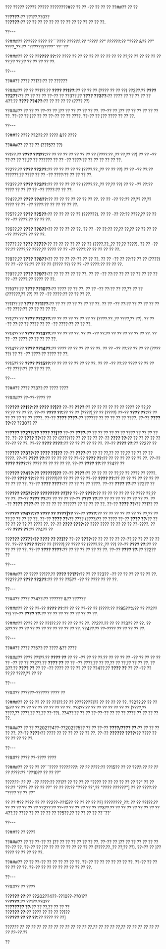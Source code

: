 ??? ????? ????? ????? ????????#?? ?? ?? -?? ?? ?? ??
??##?? ?? ??

??**????:**?? ??1??.??0??  
??**????:**?? ?? ?? ?? ?? ?? ?? ?? ?? ?? ?? ?? ?? ?? ??.

??---

??###?? ?????? ????
??```????
????_??:?? "???? ??"
????_??:?? "???? &?? ??"
????_??:?? "??????/????"
??``??`

??###?? ?? ??
??**???? ??:**?? ???? ?? ?? ?? ?? ?? ?? ?? ?? ?? ??,?? ?? ?? ?? ?? ?? ??,?? ??,?? ?? ?? ?? ?? ??.

??---

??##?? ???? ??1??:?? ?? ??????

??###?? ?? ??
??1??.?? **???? ??1??:**?? ?? ?? ?? (???? ?? ?? ??)
??2??.?? **???? ??2??:**?? ?? ?? ?? ?? ??-?? ??
??3??.?? **???? ??3??:**?? ???? ?? ?? ?? ??
??4??.?? **???? ??4??:**?? ?? ?? ?? ?? (???? ??)

??###?? ?? ?? ??
??-?? ?? ]?? ?? ?? ?? ?? ?? ??.
??-?? ?? ]?? ?? ?? ?? ?? ?? ?? ??.
??-?? ?? ]?? ?? ?? ??-?? ?? ?? ????.
??-?? ?? ]?? ???? ?? ?? ??.

??---

??##?? ???? ??2??:?? ???? &?? ????

??###?? ?? ?? ?? (??15?? ??)

??1??.?? **???? ??1??:**?? ?? ?? ?? ?? ?? ?? ?? ?? (????.??.,?? ??,?? ??)
??  ?? -?? ??:?? ?? ??,?? ?? ??????
??  ?? -?? ????:?? ?? ?? ?? ?? ?? ??.

??2??.?? **???? ??2??:**?? ?? ?? ?? ?? ?? (????.??.,?? ?? ?? ??)
??  ?? -?? ??:?? ??????,?? ????
??  ?? -?? ????:?? ?? ?? ?? ??.

??3??.?? **???? ??3??:**?? ?? ?? ?? ?? ?? (????.??.,?? ??,?? ??)
??  ?? -?? ??:?? ???? ?? ??
??  ?? -?? ????:?? ?? ??.

??4??.?? **???? ??4??:**?? ?? ?? ?? ?? ?? ?? ?? ??.
??  ?? -?? ??:?? ??,?? ??,?? ????
??  ?? -?? ????:?? ?? ?? ?? ?? ??.

??5??.?? **???? ??5??:**?? ?? ?? ?? ?? ?? (??????).
??  ?? -?? ??:?? ????,?? ??
??  ?? -?? ????:?? ?? ?? ??.

??6??.?? **???? ??6??:**?? ?? ?? ?? ?? ??.
??  ?? -?? ??:?? ??,?? ??,?? ?? ??
??  ?? -?? ????:?? ?? ?? ??.

??7??.?? **???? ??7??:**?? ?? ?? ?? ?? ?? ?? ?? (????.??.,?? ??,?? ????).
??  ?? -?? ??:?? ????,?? ????,?? ????
??  ?? -?? ????:?? ?? ?? ?? ?? ??.

??8??.?? **???? ??8??:**?? ?? ?? ?? ??-?? ?? ?? ??.
??  ?? -?? ?? ??:?? ?? ?? (????)
??  ?? -?? ??:?? ?? ?? ?? (???? ??)
??  ?? -?? ????:?? ?? ?? ??.

??9??.?? **???? ??9??:**?? ?? ?? ?? ?? ?? ??.
??  ?? -?? ??:?? ?? ?? ?? ?? ?? ??
??  ?? -?? ????:?? ???? ?? ??.

??10??.?? **???? ??10??:**?? ???? ?? ?? ??.
??   ?? -?? ??:?? ?? ??,?? ?? ?? (??????,?? ??)
??   ?? -?? ????:?? ?? ?? ?? ??.

??11??.?? **???? ??11??:**?? ?? ?? ?? ?? ?? ?? ?? ??.
??   ?? -?? ??:?? ?? ?? ??
??   ?? -?? ????:?? ?? ?? ?? ?? ??.

??12??.?? **???? ??12??:**?? ?? ?? ?? ?? ?? ?? ?? (????.??.,?? ????,?? ??).
??   ?? -?? ??:?? ?? ????
??   ?? -?? ????:?? ?? ?? ??.

??13??.?? **???? ??13??:**?? ?? ?? ?? ??.
??   ?? -?? ??:?? ?? ?? ?? ?? ?? ?? ??.
??   ?? -?? ????:?? ?? ?? ?? ??.

??14??.?? **???? ??14??:**?? ???? ?? ?? ?? ?? ?? ??.
??   ?? -?? ??:?? ?? ?? ?? (???? ??)
??   ?? -?? ????:?? ???? ?? ??.

??15??.?? **???? ??15??:**?? ?? ?? ?? ?? ?? ?? ??.
??   ?? -?? ??:?? ???? ??
??   ?? -?? ????:?? ?? ?? ?? ??.

??---

??##?? ???? ??3??:?? ???? ????

??###?? ??-??-???? ??

??**???? ??1??:?? ???? ??]??**
??-?? **????:**?? ?? ?? ?? ?? ?? ?? ???? ?? ??,?? ??,?? ?? ?? ??.
??-?? **???? ??:**?? ?? ?? (????),?? ?? (????)
??-?? **???? ??:**?? ?? ?? ?? ?? ?? ?? ????.
??-?? **???? ????:**?? ?????? ?? ?? ?? ?? ?? ????.
??-?? **???? ??:**?? ??30?? ??

??**???? ??2??:?? ???? ??]??**
??-?? **????:**?? ?? ?? ?? ?? ?? ?? ???? ?? ?? ?? ?? ??.
??-?? **???? ??:**?? ?? ?? (????)?? ?? ?? ?? ??
??-?? **???? ??:**?? ?? ?? ?? ?? ?? ??-?? ?? ??.
??-?? **???? ????:**?? ?? ?? ?? ?? ?? ??.
??-?? **???? ??:**?? ??2?? ??

??**???? ??3??:?? ???? ??]??**
??-?? **????:**?? ?? ?? ??,?? ?? ??,?? ?? ?? ?? ?? ????.
??-?? **???? ??:**?? ?? ?? ?? ??
??-?? **???? ??:**?? ?? ?? ?? ?? ?? ?? ??.
??-?? **???? ????:**?? ???? ?? ?? ?? ?? ??.
??-?? **???? ??:**?? ??4?? ??

??**???? ??4??:?? ??????]??**
??-?? **????:**?? ?? ?? ?? ?? ??,?? ?? ???? ?? ????.
??-?? **???? ??:**?? ?? (????)?? ?? ?? ?? ??
??-?? **???? ??:**?? ?? ?? ?? ?? ?? ?? ?? ?? ?? ?? ??.
??-?? **???? ????:**?? ?? ?? ?? ?? ????.
??-?? **???? ??:**?? ??2?? ??

??**???? ??5??:?? ???????? ??]??**
??-?? **????:**?? ?? ?? ?? ?? ?? ?? ???? ??,?? ?? ??.
??-?? **???? ??:**?? ?? ?? ??
??-?? **???? ??:**?? ?? ?? ?? ?? ?? ?? ?? ??.
??-?? **???? ????:**?? ?? ?? ?? ?? ?????? ?? ?? ?? ?? ??.
??-?? **???? ??:**?? ??1?? ??

??**???? ??6??:?? ???? ?? ????]??**
??-?? **????:**?? ?? ?? ?? ?? ?? ?? ?? ??,?? ?? ??,?? ?? ?? ?? ??.
??-?? **???? ??:**?? ???? (????)?? ?? ????
??-?? **???? ??:**?? ?? ?? ?? ?? ?? ?? ???? ??.
??-?? **???? ????:**?? ???? ???? ?? ?? ?? ?? ??-????.
??-?? **???? ??:**?? ??4?? ??

??**???? ??7??:?? ???? ?? ??]??**
??-?? **????:**?? ?? ?? ?? ?? ??-??,?? ?? ?? ?? ?? ??.
??-?? **???? ??:**?? ?? (????),?? ???? ?? (????.??.,?? ??)
??-?? **???? ??:**?? ?? ?? ?? ?? ??.
??-?? **???? ????:**?? ?? ?? ?? ?? ?? ?? ??.
??-?? **???? ??:**?? ??2?? ??

??---

??###?? ?? ????
??1??.?? **???? ??1??:**?? ?? ?? ??3?? -?? ?? ?? ?? ?? ?? ?? ??.
??2??.?? **???? ??2??:**?? ?? ?? ??5?? -?? ?? ???? ?? ?? ??.

??---

??##?? ???? ??4??:?? ?????? &?? ??????

??###?? ?? ??
??-?? **???? ??:**?? ?? ?? ??-?? ?? (????:?? ??95??%?? ?? ??2?? ??)
??-?? **???? ??:**?? ?? ?? ?? ?? ?? ?? ?? ?? ??.

??###?? ???? ?? ??
??1??.?? ?? ?? ?? ?? ??.
??2??.?? ?? ?? ??3?? ?? ??.
??3??.?? ?? ?? ?? ?? ?? ?? ?? ?? ?? ?? ??.
??4??.?? ??-???? ?? ?? ?? ?? ??.

??---

??##?? ???? ??5??:?? ???? &?? ????

??###?? ????
??1??.?? **???? ??**
??  ?? -?? ?? ?? ??.?? ?? ??
??  ?? -?? ?? ?? ??
??  ?? -?? ?? ??
??2??.?? **???? ??**
??  ?? -?? ????,?? ?? ??,?? ?? ??,?? ?? ?? ??.
??3??.?? **???? ??**
??  ?? -?? ???? ?? ?? ?? ?? ??
??4??.?? **???? ??**
??  ?? -?? ?? ??,?? ????,?? ?? ??

??---

??##?? ??????-?????? ???? ??

??###?? ?? ?? ?? ?? ??
??1??.?? ?? ????????]?? ?? ?? ?? ?? ??.
??2??.?? ?? ??15?? ?? ?? ?? ?? ?? ?? ?? ?? ?? ??.
??3??.?? ?? ?? ?? ?? ?? ?? ?? (????,?? ????,?? ????,?? ??,?? ??-??).
??4??.?? ?? ?? ??-??-?? ?? ?? ?? ???? ?? ?? ?? ?? ??.

??###?? ?? ?? ??202??4??-??202??5?? ?? ??
??-?? **????/???? ??:**?? ?? ?? ?? ?? ??.
??-?? **????:**?? ???? ?? ?? ?? ?? ?? ?? ??.
??-?? **?????? ????:**?? ???? ?? ?? ?? ?? ?? ??.

??---

??##?? ???? ??-???? ????

??###?? ?? ?? ??
??```????
????_????:
?? ?? ??_??:?? ??15??
?? ?? ??_??:?? ??
?? ?? ??_??:?? "??10?? ?? ?? ??"

????_??:
?? ?? -?? ??_??:?? ??1??
??   ?? ??:?? "???? ?? ?? ?? ?? ?? ?? ??"
??   ?? ??:?? "???? ?? ?? ?? ??"
??   ?? ??:?? "???? ??",?? "???? ??????"]
??   ?? ????:?? "???? ?? ?? ??"

?? ?? #?? ???? ?? ?? ??2??-??15?? ?? ?? ?? ?? ??]
????????_??:
?? ?? ??1??.?? ?? ?? ?? ??
?? ?? ??2??.?? ??-?? ?? ?? ??
?? ?? ??3??.?? ?? ?? ?? ?? ??
?? ?? ??4??.?? ???? ?? ?? ??
?? ?? ??5??.?? ?? ?? ?? ??
??``??`

??---

??##?? ?? ????

??###?? ?? ??
??-?? ?? ]?? ?? ?? ?? ?? ?? ?? ??.
??-?? ?? ]?? ?? ?? ?? ?? ?? ?? ??-?? ??.
??-?? ?? ]?? ?? ?? ?? ?? ?? ?? ?? ?? (????.??.,?? ??,?? ??).
??-?? ?? ]?? ???? ?? ?? ?? ?? ??.

??###?? ?? ??
??-?? ?? ?? ?? ?? ?? ??.
??-?? ?? ?? ?? ?? ?? ?? ??.
??-?? ?? ?? ?? ?? ?? ??.
??-?? ?? ?? ?? ?? ?? ?? ?? ?? ??.

??---

??##?? ?? ????

??**???? ??:**?? ??202??4??-??10??-??01??  
??**????:**?? ??1??.??0??  
??**?????? ??:**?? ?? ??,?? ?? ?? ??  
??**???? ??:**?? ???? ?? ?? ?? ??]??  
??**???? ?? ?? ??:**?? ???? ?? ??]

??*???? ?? ?? ?? ?? ?? ?? ?? ?? ?? ?? ?? ?? ??.?? ?? ?? ?? ??,?? ?? ?? ?? ?? ?? ?? ?? ??-??.*??

??